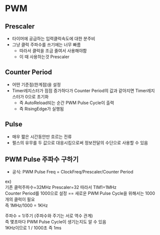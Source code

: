 # PWM
## Prescaler
- 타이머에 공급하는 입력클럭속도에 대한 분주비
- 그냥 클럭 주파수를 쓰기에는 너무 빠름
	- 따라서 클럭을 조금 줄여서 사용해야함 
	- 이 때 사용하는것 Prescaler 
## Counter Period
- 어떤 기준점(한계점)을 설정
- Timer레지스터가 점점 증가하다가 Counter Period의 값과 같아지면 Timer레지스터가 0으로 초기화
	- 즉 AutoReload되는 순간 PWM Pulse Cycle이 출력
	- 즉 RisingEdge가 실행됨 
## Pulse
- 매우 짧은 시간동안만 흐르는 전류
- 펄스의 유무를 두 값으로 대응시킴으로써 정보전달의 수단으로 사용할 수 있음
## PWM Pulse 주파수 구하기
- 공식: PWM Pulse Freq = ClockFreq/Prescaler/Counter Period
  
ex)   
기존 클럭주파수=32MHz Prescaler=32 따라서 TIM1=1MHz  
Counter Period를 1000으로 설정 == 새로운 PWM Pulse Cycle을 위해서는 1000개의 클럭이 필요  
즉 1MHz/1000 = 1KHz  
  
주파수 = 1/주기 (주파수와 주기는 서로 역수 관계)  
즉 몇초마다 PWM Pulse Cycle이 생기는지도 알 수 있음  
1KHz이므로 1 / 1000초 즉 1ms
